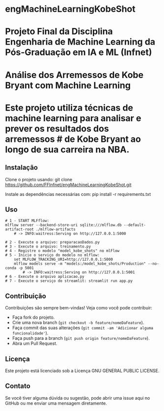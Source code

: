 # engMachineLearningKobeShot
# Projeto Final da Disciplina Engenharia de Machine Learning da Pós-Graduação em IA e ML (Infnet)

# Análise dos Arremessos de Kobe Bryant com Machine Learning

# Este projeto utiliza técnicas de machine learning para analisar e prever os resultados dos arremessos # de Kobe Bryant ao longo de sua carreira na NBA.

## Instalação
Clone o projeto usando:
git clone https://github.com/FFInfnet/engMachineLearningKobeShot.git

Instale as dependências necessárias com:
pip install -r requirements.txt

## Uso

    # 1 - START MLFflow:
    mlflow server --backend-store-uri sqlite:///mlflow.db --default-artifact-root ./mlflow-artifacts
        # -> INFO:waitress:Serving on http://127.0.0.1:5000

    # 2 - Execute o arquivo: preparacaoDados.py
    # 3 - Execute o arquivo: treinamento.py
    # 4 - Registre o modelo "model_kobe_shots" no mlFlow
    # 5 - Inicie o serviço do modelo no mlflow: 
        set MLFLOW_TRACKING_URI=http://127.0.0.1:5000
        mlflow models serve -m "models:/model_kobe_shots/Production" --no-conda -p 5001
            # -> INFO:waitress:Serving on http://127.0.0.1:5001
    # 6 - Execute o arquivo aplicacao.py
    # 7 - Execute o serviço do streamlit: streamlit run app.py
    

## Contribuição

Contribuições são sempre bem-vindas! Veja como você pode contribuir:

- Faça fork do projeto.
- Crie uma nova branch (`git checkout -b feature/nomeDaFeature`).
- Faça commit das suas alterações (`git commit -am 'Adicionar alguma funcionalidade'`).
- Faça push para a branch (`git push origin feature/nomeDaFeature`).
- Abra um Pull Request.

## Licença

Este projeto está licenciado sob a Licença GNU GENERAL PUBLIC LICENSE.

## Contato

Se você tiver alguma dúvida ou sugestão, pode abrir uma issue aqui no GitHub ou me enviar uma mensagem diretamente.


